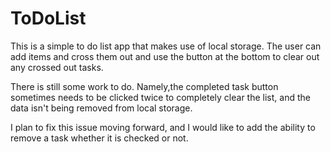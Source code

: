 # ToDoList

This is a simple to do list app that makes use of local storage.
The user can add items and cross them out and use the button at the bottom to clear out any crossed out tasks.

There is still some work to do. 
Namely,the completed task button sometimes needs to be clicked twice to completely clear the list, and the data isn't being removed from local storage.

I plan to fix this issue moving forward, and I would like to add the ability to remove a task whether it is checked or not.
